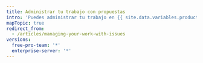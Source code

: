 ```yaml
---
title: Administrar tu trabajo con propuestas
intro: 'Puedes administrar tu trabajo en {{ site.data.variables.product.product_name }} al crear propuestas para rastrear ideas, mejoras, tareas o errores.'
mapTopic: true
redirect_from:
  - /articles/managing-your-work-with-issues
versions:
  free-pro-team: '*'
  enterprise-server: '*'
---
```


